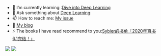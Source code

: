 <!--
**StevenJokes/StevenJokes** is a ✨ _special_ ✨ repository because its `README.md` (this file) appears on your GitHub profile.
### Hi there 👋
Here are some ideas to get you started:

- 🔭 I’m currently working on ...
- 🌱 I’m currently learning ...
- 👯 I’m looking to collaborate on ...
- 🤔 I’m looking for help with ...
- 💬 Ask me about ...
- 📫 How to reach me: ...
- 😄 Pronouns: ...
- ⚡ Fun fact: ...
https://github.com/anuraghazra/github-readme-stats
- 🔭 I’m currently hunting for a product manager, data scientist job :[resume](https://blog.dltech.xyz/post/jian-li/)
-->
- 🌱 I’m currently learning :[Dive into Deep Learning](https://d2l.ai)
- 💬 Ask something about [Deep Learning](https://discuss.d2l.ai)
- 📫 How to reach me: [My issue](https://github.com/StevenJokes/StevenJokes/issues)
- 🌈 [My blog](https://blog.dltech.xyz/)
- ⚡ The books I have read recommend to you:[Sybier的书单「2020年百书6.1完结！」](https://weread.qq.com/misc/booklist/358906697_7e9fYZVah)

<a>
  <img align="center" src="https://github-readme-stats.vercel.app/api?username=StevenJokes&show_icons=true&theme=tokyonight&line_height=27"/>
</a>
<a>
  <!-- Change the `github-readme-stats.anuraghazra1.vercel.app` to `github-readme-stats.vercel.app`  -->
  <img align="center" src="https://github-readme-stats1.vercel.app/api/top-langs/?username=StevenJokes&show_icons=true&theme=tokyonight&layout=compact&line_height=27" />
</a>

